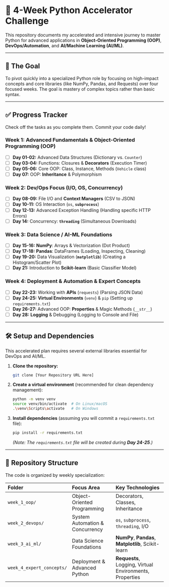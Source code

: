 # 🚀 4-Week Python Accelerator Challenge

This repository documents my accelerated and intensive journey to master Python for advanced applications in **Object-Oriented Programming (OOP)**, **DevOps/Automation**, and **AI/Machine Learning (AI/ML)**.

---

## 🎯 The Goal

To pivot quickly into a specialized Python role by focusing on high-impact concepts and core libraries (like NumPy, Pandas, and Requests) over four focused weeks. The goal is mastery of complex topics rather than basic syntax.

---

## ✅ Progress Tracker

Check off the tasks as you complete them. Commit your code daily!

### Week 1: Advanced Fundamentals & Object-Oriented Programming (OOP)
- [ ] **Day 01-02:** Advanced Data Structures (Dictionary vs. `Counter`)
- [ ] **Day 03-04:** Functions: Closures & **Decorators** (Execution Timer)
- [ ] **Day 05-06:** Core OOP: Class, Instance, Methods (`Vehicle` class)
- [ ] **Day 07:** OOP: **Inheritance** & Polymorphism

### Week 2: Dev/Ops Focus (I/O, OS, Concurrency)
- [ ] **Day 08-09:** File I/O and **Context Managers** (CSV to JSON)
- [ ] **Day 10-11:** OS Interaction (`os`, **`subprocess`**)
- [ ] **Day 12-13:** Advanced Exception Handling (Handling specific HTTP Errors)
- [ ] **Day 14:** Concurrency: **`threading`** (Simultaneous Downloads)

### Week 3: Data Science / AI-ML Foundations
- [ ] **Day 15-16:** **NumPy**: Arrays & Vectorization (Dot Product)
- [ ] **Day 17-18:** **Pandas**: DataFrames (Loading, Inspecting, Cleaning)
- [ ] **Day 19-20:** Data Visualization (**`matplotlib`**) (Creating a Histogram/Scatter Plot)
- [ ] **Day 21:** Introduction to **Scikit-learn** (Basic Classifier Model)

### Week 4: Deployment & Automation & Expert Concepts
- [ ] **Day 22-23:** Working with **APIs** (`requests`) (Parsing JSON Data)
- [ ] **Day 24-25:** **Virtual Environments** (`venv`) & `pip` (Setting up `requirements.txt`)
- [ ] **Day 26-27:** Advanced OOP: **Properties** & Magic Methods (`__str__`)
- [ ] **Day 28:** **Logging** & Debugging (Logging to Console and File)

---

## 🛠️ Setup and Dependencies

This accelerated plan requires several external libraries essential for DevOps and AI/ML.

1.  **Clone the repository:**
    ```bash
    git clone [Your Repository URL Here]
    ```
2.  **Create a virtual environment** (recommended for clean dependency management):
    ```bash
    python -m venv venv
    source venv/bin/activate  # On Linux/macOS
    .\venv\Scripts\activate   # On Windows
    ```
3.  **Install dependencies** (assuming you will commit a `requirements.txt` file):
    ```bash
    pip install -r requirements.txt
    ```
    *(Note: The `requirements.txt` file will be created during **Day 24-25**.)*

---

## 📂 Repository Structure

The code is organized by weekly specialization:

| Folder | Focus Area | Key Technologies |
| :--- | :--- | :--- |
| `week_1_oop/` | Object-Oriented Programming | Decorators, Classes, Inheritance |
| `week_2_devops/` | System Automation & Concurrency | `os`, `subprocess`, `threading`, I/O |
| `week_3_ai_ml/` | Data Science Foundations | **NumPy**, **Pandas**, **Matplotlib**, Scikit-learn |
| `week_4_expert_concepts/`| Deployment & Advanced Python | **Requests**, Logging, Virtual Environments, Properties |
